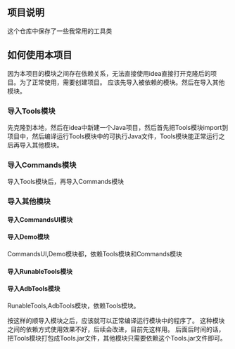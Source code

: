## 项目说明
这个仓库中保存了一些我常用的工具类
## 如何使用本项目
因为本项目的模块之间存在依赖关系，无法直接使用idea直接打开克隆后的项目。为了正常使用，需要创建项目。
应该先导入被依赖的模块。然后在导入其他模块。
### 导入Tools模块
先克隆到本地，然后在idea中新建一个Java项目，然后首先把Tools模块import到项目中，然后编译运行Tools模块中的可执行Java文件，Tools模块能正常运行之后再导入其他模块。
### 导入Commands模块
导入Tools模块后，再导入Commands模块
### 导入其他模块
#### 导入CommandsUI模块
#### 导入Demo模块
CommandsUI,Demo模块都，依赖Tools模块和Commands模块
#### 导入RunableTools模块
#### 导入AdbTools模块
RunableTools,AdbTools模块，依赖Tools模块。

按这样的顺导入模块之后，应该就可以正常编译运行模块中的程序了。
这种模块之间的依赖方式使用效果不好，后续会改进，目前先这样用。
后面后时间的话，把Tools模块打包成Tools.jar文件，其他模块只需要依赖这个Tools.jar文件即可。